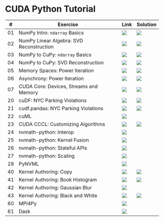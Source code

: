 # CUDA Python Tutorial

| # | Exercise | Link | Solution |
|---|----------|------|----------|
| 01 | NumPy Intro: `ndarray` Basics | [![](https://colab.research.google.com/assets/colab-badge.svg)](https://colab.research.google.com/github/NVIDIA/accelerated-computing-hub/blob/brev-reorg/cuda-python-tutorial/notebooks/fundamentals/01__numpy_intro__ndarray_basics.ipynb) | [![](https://colab.research.google.com/assets/colab-badge.svg)](https://colab.research.google.com/github/NVIDIA/accelerated-computing-hub/blob/brev-reorg/cuda-python-tutorial/notebooks/fundamentals/solutions/01__numpy_intro__ndarray_basics__SOLUTION.ipynb) |
| 02 | NumPy Linear Algebra: SVD Reconstruction | [![](https://colab.research.google.com/assets/colab-badge.svg)](https://colab.research.google.com/github/NVIDIA/accelerated-computing-hub/blob/brev-reorg/cuda-python-tutorial/notebooks/fundamentals/02__numpy_linear_algebra__svd_reconstruction.ipynb) | [![](https://colab.research.google.com/assets/colab-badge.svg)](https://colab.research.google.com/github/NVIDIA/accelerated-computing-hub/blob/brev-reorg/cuda-python-tutorial/notebooks/fundamentals/solutions/02__numpy_linear_algebra__svd_reconstruction__SOLUTION.ipynb) |
| 03 | NumPy to CuPy: `ndarray` Basics | [![](https://colab.research.google.com/assets/colab-badge.svg)](https://colab.research.google.com/github/NVIDIA/accelerated-computing-hub/blob/brev-reorg/cuda-python-tutorial/notebooks/fundamentals/03__numpy_to_cupy__ndarray_basics.ipynb) | [![](https://colab.research.google.com/assets/colab-badge.svg)](https://colab.research.google.com/github/NVIDIA/accelerated-computing-hub/blob/brev-reorg/cuda-python-tutorial/notebooks/fundamentals/solutions/03__numpy_to_cupy__ndarray_basics__SOLUTION.ipynb) |
| 04 | NumPy to CuPy: SVD Reconstruction | [![](https://colab.research.google.com/assets/colab-badge.svg)](https://colab.research.google.com/github/NVIDIA/accelerated-computing-hub/blob/brev-reorg/cuda-python-tutorial/notebooks/fundamentals/04__numpy_to_cupy__svd_reconstruction.ipynb) | [![](https://colab.research.google.com/assets/colab-badge.svg)](https://colab.research.google.com/github/NVIDIA/accelerated-computing-hub/blob/brev-reorg/cuda-python-tutorial/notebooks/fundamentals/solutions/04__numpy_to_cupy__svd_reconstruction__SOLUTION.ipynb) |
| 05 | Memory Spaces: Power Iteration | [![](https://colab.research.google.com/assets/colab-badge.svg)](https://colab.research.google.com/github/NVIDIA/accelerated-computing-hub/blob/brev-reorg/cuda-python-tutorial/notebooks/fundamentals/05__memory_spaces__power_iteration.ipynb) | [![](https://colab.research.google.com/assets/colab-badge.svg)](https://colab.research.google.com/github/NVIDIA/accelerated-computing-hub/blob/brev-reorg/cuda-python-tutorial/notebooks/fundamentals/solutions/05__memory_spaces__power_iteration__SOLUTION.ipynb) |
| 06 | Asynchrony: Power Iteration | [![](https://colab.research.google.com/assets/colab-badge.svg)](https://colab.research.google.com/github/NVIDIA/accelerated-computing-hub/blob/brev-reorg/cuda-python-tutorial/notebooks/fundamentals/06__asynchrony__power_iteration.ipynb) | [![](https://colab.research.google.com/assets/colab-badge.svg)](https://colab.research.google.com/github/NVIDIA/accelerated-computing-hub/blob/brev-reorg/cuda-python-tutorial/notebooks/fundamentals/solutions/06__asynchrony__power_iteration__SOLUTION.ipynb) |
| 07 | CUDA Core: Devices, Streams and Memory | [![](https://colab.research.google.com/assets/colab-badge.svg)](https://colab.research.google.com/github/NVIDIA/accelerated-computing-hub/blob/brev-reorg/cuda-python-tutorial/notebooks/fundamentals/07__cuda_core__devices_streams_and_memory.ipynb) | [![](https://colab.research.google.com/assets/colab-badge.svg)](https://colab.research.google.com/github/NVIDIA/accelerated-computing-hub/blob/brev-reorg/cuda-python-tutorial/notebooks/fundamentals/solutions/07__cuda_core__devices_streams_and_memory__SOLUTION.ipynb) |
| 20 | cuDF: NYC Parking Violations | [![](https://colab.research.google.com/assets/colab-badge.svg)](https://colab.research.google.com/github/NVIDIA/accelerated-computing-hub/blob/brev-reorg/cuda-python-tutorial/notebooks/libraries/20__cudf__nyc_parking_violations.ipynb) | [![](https://colab.research.google.com/assets/colab-badge.svg)](https://colab.research.google.com/github/NVIDIA/accelerated-computing-hub/blob/brev-reorg/cuda-python-tutorial/notebooks/libraries/solutions/20__cudf__nyc_parking_violations__SOLUTION.ipynb) |
| 21 | cudf.pandas: NYC Parking Violations | [![](https://colab.research.google.com/assets/colab-badge.svg)](https://colab.research.google.com/github/NVIDIA/accelerated-computing-hub/blob/brev-reorg/cuda-python-tutorial/notebooks/libraries/21__cudf_pandas__nyc_parking_violations.ipynb) | [![](https://colab.research.google.com/assets/colab-badge.svg)](https://colab.research.google.com/github/NVIDIA/accelerated-computing-hub/blob/brev-reorg/cuda-python-tutorial/notebooks/libraries/solutions/21__cudf_pandas__nyc_parking_violations__SOLUTION.ipynb) |
| 22 | cuML | [![](https://colab.research.google.com/assets/colab-badge.svg)](https://colab.research.google.com/github/NVIDIA/accelerated-computing-hub/blob/brev-reorg/cuda-python-tutorial/notebooks/libraries/22__cuml.ipynb) | |
| 23 | CUDA CCCL: Customizing Algorithms | [![](https://colab.research.google.com/assets/colab-badge.svg)](https://colab.research.google.com/github/NVIDIA/accelerated-computing-hub/blob/brev-reorg/cuda-python-tutorial/notebooks/libraries/23__cuda_cccl__customizing_algorithms.ipynb) | [![](https://colab.research.google.com/assets/colab-badge.svg)](https://colab.research.google.com/github/NVIDIA/accelerated-computing-hub/blob/brev-reorg/cuda-python-tutorial/notebooks/libraries/solutions/23__cuda_cccl__customizing_algorithms__SOLUTION.ipynb) |
| 24 | nvmath-python: Interop | [![](https://colab.research.google.com/assets/colab-badge.svg)](https://colab.research.google.com/github/NVIDIA/accelerated-computing-hub/blob/brev-reorg/cuda-python-tutorial/notebooks/libraries/24__nvmath_python__interop.ipynb) | |
| 25 | nvmath-python: Kernel Fusion | [![](https://colab.research.google.com/assets/colab-badge.svg)](https://colab.research.google.com/github/NVIDIA/accelerated-computing-hub/blob/brev-reorg/cuda-python-tutorial/notebooks/libraries/25__nvmath_python__kernel_fusion.ipynb) | |
| 26 | nvmath-python: Stateful APIs | [![](https://colab.research.google.com/assets/colab-badge.svg)](https://colab.research.google.com/github/NVIDIA/accelerated-computing-hub/blob/brev-reorg/cuda-python-tutorial/notebooks/libraries/26__nvmath_python__stateful_apis.ipynb) | |
| 27 | nvmath-python: Scaling | [![](https://colab.research.google.com/assets/colab-badge.svg)](https://colab.research.google.com/github/NVIDIA/accelerated-computing-hub/blob/brev-reorg/cuda-python-tutorial/notebooks/libraries/27__nvmath_python__scaling.ipynb) | |
| 28 | PyNVML | [![](https://colab.research.google.com/assets/colab-badge.svg)](https://colab.research.google.com/github/NVIDIA/accelerated-computing-hub/blob/brev-reorg/cuda-python-tutorial/notebooks/libraries/28__pynvml.ipynb) | |
| 40 | Kernel Authoring: Copy | [![](https://colab.research.google.com/assets/colab-badge.svg)](https://colab.research.google.com/github/NVIDIA/accelerated-computing-hub/blob/brev-reorg/cuda-python-tutorial/notebooks/kernels/40__kernel_authoring__copy.ipynb) | [![](https://colab.research.google.com/assets/colab-badge.svg)](https://colab.research.google.com/github/NVIDIA/accelerated-computing-hub/blob/brev-reorg/cuda-python-tutorial/notebooks/kernels/solutions/40__kernel_authoring__copy__SOLUTION.ipynb) |
| 41 | Kernel Authoring: Book Histogram | [![](https://colab.research.google.com/assets/colab-badge.svg)](https://colab.research.google.com/github/NVIDIA/accelerated-computing-hub/blob/brev-reorg/cuda-python-tutorial/notebooks/kernels/41__kernel_authoring__book_histogram.ipynb) | [![](https://colab.research.google.com/assets/colab-badge.svg)](https://colab.research.google.com/github/NVIDIA/accelerated-computing-hub/blob/brev-reorg/cuda-python-tutorial/notebooks/kernels/solutions/41__kernel_authoring__book_histogram__SOLUTION.ipynb) |
| 42 | Kernel Authoring: Gaussian Blur | [![](https://colab.research.google.com/assets/colab-badge.svg)](https://colab.research.google.com/github/NVIDIA/accelerated-computing-hub/blob/brev-reorg/cuda-python-tutorial/notebooks/kernels/42__kernel_authoring__gaussian_blur.ipynb) | |
| 43 | Kernel Authoring: Black and White | [![](https://colab.research.google.com/assets/colab-badge.svg)](https://colab.research.google.com/github/NVIDIA/accelerated-computing-hub/blob/brev-reorg/cuda-python-tutorial/notebooks/kernels/43__kernel_authoring__black_and_white.ipynb) | [![](https://colab.research.google.com/assets/colab-badge.svg)](https://colab.research.google.com/github/NVIDIA/accelerated-computing-hub/blob/brev-reorg/cuda-python-tutorial/notebooks/kernels/solutions/43__kernel_authoring__black_and_white__SOLUTION.ipynb) |
| 60 | MPI4Py | [![](https://colab.research.google.com/assets/colab-badge.svg)](https://colab.research.google.com/github/NVIDIA/accelerated-computing-hub/blob/brev-reorg/cuda-python-tutorial/notebooks/distributed/60__mpi4py.ipynb) | |
| 61 | Dask | [![](https://colab.research.google.com/assets/colab-badge.svg)](https://colab.research.google.com/github/NVIDIA/accelerated-computing-hub/blob/brev-reorg/cuda-python-tutorial/notebooks/distributed/61__dask.ipynb) | |
